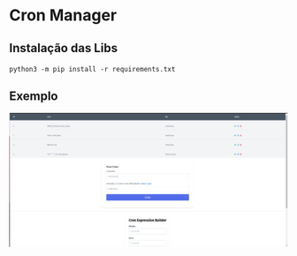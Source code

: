 # Cron Manager

## Instalação das Libs

  ```console
python3 -m pip install -r requirements.txt
  ```

## Exemplo

![alt text](screenshot.png)